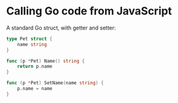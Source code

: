 # Calling Go code from JavaScript

A standard Go struct, with getter and setter:

``` go
type Pet struct {
    name string
}

func (p *Pet) Name() string {
    return p.name
}

func (p *Pet) SetName(name string) {
    p.name = name
}
```
